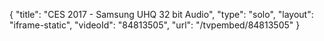 {
    "title": "CES 2017 - Samsung UHQ 32 bit Audio",
    "type": "solo",
    "layout": "iframe-static",
    "videoId": "84813505",
    "url": "\/tvpembed\/84813505"
}